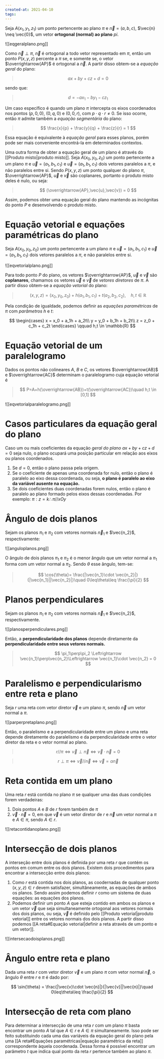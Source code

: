 ```yaml
---
created-at: 2021-04-10
tags:
---
```

Seja $A(x_1,y_1,z_1)$ um ponto pertencente ao plano $\pi$ e $\vec{n}=(a,b,c)$, $\vec{n} \neq \vec{0}$, um vetor **ortogonal (normal) ao plano** $pi$.

![[eqgeralplano.png]]

Como $\vec{n} \perp \pi$, $\vec{n}$ é ortogonal a todo vetor representado em $\pi$, então um ponto $P(x,y,z)$ percente a $\pi$ se, e somente se, o vetor $\overrightarrow{AP}$ é ortogonal a $\vec{n}$. A partir disso obtem-se a *equação geral* do plano:

>$$
  ax+by+cz+d=0
>$$

sendo que:

>$$
  d = -ax_1 -by_1 - cz_1
>$$

Um caso específico é quando um plano $\pi$ intercepta os eixos coordenados nos pontos $(p,0,0)$, $(0,q,0)$ e $(0,0,r)$, com $p\cdot q \cdot r \neq 0$. Se isso ocorre, então $\pi$ admite também a *equaçào segmentária* do plano:

>$$
  \frac{x}{p} + \frac{y}{q} + \frac{z}{r} = 1
>$$

Essa equação é equivalente à *equação geral* para esses planos, porém pode ser mais conveniente encontrá-la em determinados contextos.

Uma outra forma de obter a equação geral de um plano é através do [[Produto misto|produto misto]]. Seja $A(x_0,y_0,z_0)$ um ponto pertencente a um plano $\pi$ e $\vec{u}=(a_1,b_1,c_1)$ e $\vec{u}=(a_1,b_1,c_1)$ dois vetores paralelos a $\pi$, e não paralelos entre si. Sendo $P(x,y,z)$ um ponto qualquer do plano $\pi$, $\overrightarrow{AP}$, $\vec{u}$ e $\vec{v}$ são coplanares, portanto o produto misto deles é nulo, ou seja:

>$$
  (\overrightarrow{AP},\vec{u},\vec{v}) = 0
>$$

Assim, podemos obter uma equação geral do plano mantendo as incógnitas do ponto $P$ e desenvolvendo o produto misto.

# Equação vetorial e equações paramétricas do plano
Seja $A(x_0,y_0,z_0)$ um ponto pertencente a um plano $\pi$ e $\vec{u}=(a_1,b_1,c_1)$ e $\vec{u}=(a_1,b_1,c_1)$ dois vetores paralelos a $\pi$, e não paralelos entre si.

![[eqvetorialplano.png]]

Para todo ponto $P$ do plano, os vetores $\overrightarrow{AP}$, $\vec{u}$ e $\vec{v}$ são **coplanares**, chamamos os vetores $\vec{u}$ e $\vec{v}$ de *vetores diretores* de $\pi$. A partir disso obtem-se a *equação vetorial* do plano:

>$$
  (x,y,z)=(x_0,y_0,z_0) + h(a_1,b_1,c_1) + t(a_2,b_2,c_2),\quad h,t \in \mathbb{R}
>$$

Pela condição de igualdade, podemos definir as *equações paramétricas* de $\pi$ com *parâmetros* $h$ e $t$:

$$
\begin{cases}
    x = x_0 + a_1h + a_2t\\
    y = y_0 + b_1h + b_2t\\
    z = z_0 + c_1h + c_2t
\end{cases}
\qquad h,t \in \mathbb{R}
$$

# Equação vetorial de um paralelogramo
Dados os pontos não colineares $A$, $B$ e $C$, os vetores $\overrightarrow{AB}$ e $\overrightarrow{AC}$ determinam o paralelogramo cuja equação vetorial é

>$$
  P=A+h(\overrightarrow{AB})+t(\overrightarrow{AC})\quad h,t \in [0,1]
>$$

![[eqvetorialparalelogramo.png]]

# Casos particulares da equação geral do plano
Caso um ou mais coeficientes da equação *geral do plano* $ax+by+cz+d=0$ seja nulo, o plano ocupará uma posição particular em relação aos eixos ou planos coordenados.

1. Se $d=0$, então o plano passa pela origem.
2. Se o coeficiente de apenas uma coordenada for nulo, então o plano é paralelo ao eixo dessa coordenada, ou seja, **o plano é paralelo ao eixo da variável ausente na equação.**
3. Se dois coeficientes duas coordenadas forem nulos, então o plano é paralelo ao plano formado pelos eixos dessas coordenadas. Por exemplo: $\pi:z=k\therefore\pi//xOy$

# Ângulo de dois planos
Sejam os planos $\pi_1$ e $\pi_2$ com vetores normais $\vec{n}_1$ e $\vec{n_2}$, respectivamente:

![[anguloplanos.png]]

O ângulo de dois planos $\pi_1$ e $\pi_2$ é o menor ângulo que um vetor normal a $\pi_1$ forma com um vetor normal a $\pi_2$. Sendo $\theta$ esse ângulo, tem-se:

>$$
  \cos{\theta}= \frac{|\vec{n_1}\cdot \vec{n_2}|}{|\vec{n_1}||\vec{n_2}|}\quad 0\leq\theta\leq \frac{\pi}{2}
>$$

# Planos perpendiculares
Sejam os planos $\pi_1$ e $\pi_2$ com vetores normais $\vec{n}_1$ e $\vec{n_2}$, respectivamente.

![[planosperpendiculares.png]]

Então, a **perpendicularidade dos planos** depende diretamente da **perpendicularidade entre seus vetores normais.**

>$$
  \pi_1\perp\pi_2 \Leftrightarrow \vec{n_1}\perp\vec{n_2}\Leftrightarrow \vec{n_1}\cdot \vec{n_2} = 0
>$$

# Paralelismo e perpendicularismo entre reta e plano
Seja $r$ uma reta com vetor diretor $\vec{v}$ e um plano $\pi$, sendo $\vec{n}$ um vetor normal a $\pi$.

![[parperpretaplano.png]]

Então, o paralelismo e a perpendicularidade entre um plano e uma reta depende diretamente do paralelismo e da perpendicularidade entre o vetor diretor da reta e o vetor normal ao plano.

>$$
  r//\pi\Leftrightarrow \vec{v}\perp \vec{n}\Leftrightarrow \vec{v}\cdot\vec{n}=0
>$$

>$$
  r\perp\pi\Leftrightarrow \vec{v}//\vec{n}\Leftrightarrow \vec{v}=\alpha\vec{n}
>$$

# Reta contida em um plano
Uma reta $r$ está contida no plano $\pi$ se qualquer uma das duas condições forem verdadeiras:

1. Dois pontos $A$ e $B$ de $r$ forem também de $\pi$
2. $\vec{v}\cdot \vec{n}=0$, em que $\vec{v}$ é um vetor diretor de $r$ e $\vec{n}$ um vetor normal a $\pi$ e $A \in \pi$, sendo $A \in r$.

![[retacontidanoplano.png]]

# Intersecção de dois planos
A interseção entre dois planos é definida por uma reta $r$ que contém os pontos em comum entre os dois planos. Existem dois procedimentos para encontrar a intersecção entre dois planos:

1. Como $r$ está contida nos dois planos, as coodernadas de qualquer ponto $(x,y,z) \in r$ devem satisfazer, simultâneamente, as equações de ambos os planos. Sendo assim podemos definir $r$ como um sistema de duas equações: as equações dos planos.
2. Podemos definir um ponto $A$ que esteja contido em ambos os planos e um vetor $\vec{v}$ que seja simultaneamente ortogonal aos vetores normais dos dois planos, ou seja, $\vec{v}$ é definido pelo [[Produto vetorial|produto vetorial]] entre os vetores normais dos dois planos. A partir disso podemos [[A reta#Equação vetorial|definir a reta através de um ponto e um vetor]].

![[intersecaodoisplanos.png]]

# Ângulo entre reta e plano
Dada uma reta $r$ com vetor diretor $\vec{v}$ e um plano $\pi$ com vetor normal $\vec{n}$, o ângulo $\theta$ entre $r$ e $\pi$ é dado por:

$$
  \sin{\theta} = \frac{|\vec{v}\cdot \vec{n}|}{|\vec{v}||\vec{n}|}\quad 0\leq\theta\leq \frac{\pi}{2}
$$


# Intersecção de reta com plano
Para determinar a intersecção de uma reta $r$ com um plano $\pi$ basta encontrar um ponto $A$ tal que $A\in r$ e $A\in\pi$ simultaneamente. Isso pode ser feito substituindo cada uma das variáveis da equação geral do plano pela uma [[A reta#Equações paramétricas|equação paramétrica da reta]] correspondente àquela coordenada. Dessa forma é possível encontrar um parâmetro $t$ que indica qual ponto da reta $r$ pertence também ao plano $\pi$.